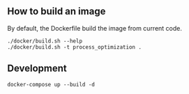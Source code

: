 ## How to build an image

By default, the Dockerfile build the image from current code.

```console
./docker/build.sh --help
./docker/build.sh -t process_optimization .
```

## Development

```console
docker-compose up --build -d

```
